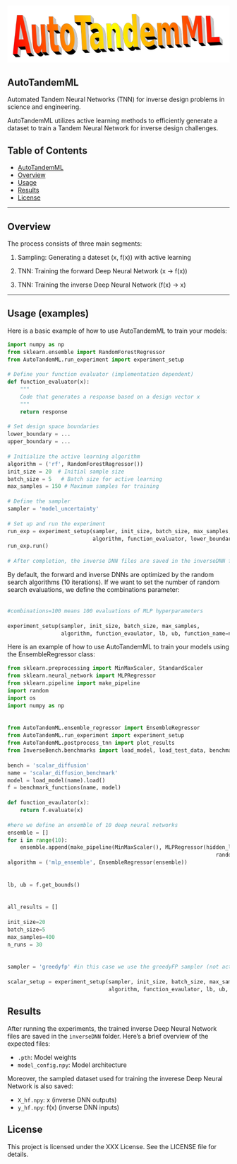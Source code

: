 <div align="center">

![Logo](https://github.com/lukagrbcic/AutoTandemML/blob/main/autotandemml.png?raw=true)

</div>

## AutoTandemML
Automated Tandem Neural Networks (TNN) for inverse design problems in science and engineering.

AutoTandemML utilizes active learning methods to efficiently generate a dataset to train a Tandem Neural Network for inverse design challenges. 

## Table of Contents
- [AutoTandemML](#autotandemml)
- [Overview](#overview)
- [Usage](#usage)
- [Results](#results)
- [License](#license)

-----------------
## Overview

The process consists of three main segments:

1. Sampling: Generating a dateset (x, f(x)) with active learning

2. TNN: Training the forward Deep Neural Network (x -> f(x)) 

3. TNN: Training the inverse Deep Neural Network (f(x) -> x)

-----------------

## Usage (examples)
Here is a basic example of how to use AutoTandemML to train your models:

```python
import numpy as np
from sklearn.ensemble import RandomForestRegressor
from AutoTandemML.run_experiment import experiment_setup

# Define your function evaluator (implementation dependent)
def function_evaluator(x):
    """
    Code that generates a response based on a design vector x
    """
    return response

# Set design space boundaries
lower_boundary = ...
upper_boundary = ...

# Initialize the active learning algorithm
algorithm = ('rf', RandomForestRegressor())
init_size = 20  # Initial sample size
batch_size = 5   # Batch size for active learning
max_samples = 150 # Maximum samples for training

# Define the sampler
sampler = 'model_uncertainty'

# Set up and run the experiment
run_exp = experiment_setup(sampler, init_size, batch_size, max_samples, 
                           algorithm, function_evaluator, lower_boundary, upper_boundary)
run_exp.run()

# After completion, the inverse DNN files are saved in the inverseDNN folder.


```

By default, the forward and inverse DNNs are optimized by the random search algorithms (10 iterations).
If we want to set the number of random search evaluations, we define the combinations parameter:

```python

#combinations=100 means 100 evaluations of MLP hyperparameters

experiment_setup(sampler, init_size, batch_size, max_samples, 
                 algorithm, function_evaulator, lb, ub, function_name=name, combinations=100).run()
```

Here is an example of how to use AutoTandemML to train your models using the EnsembleRegressor class:

```python
from sklearn.preprocessing import MinMaxScaler, StandardScaler
from sklearn.neural_network import MLPRegressor
from sklearn.pipeline import make_pipeline
import random
import os
import numpy as np


from AutoTandemML.ensemble_regressor import EnsembleRegressor
from AutoTandemML.run_experiment import experiment_setup
from AutoTandemML.postprocess_tnn import plot_results
from InverseBench.benchmarks import load_model, load_test_data, benchmark_functions

bench = 'scalar_diffusion' 
name = 'scalar_diffusion_benchmark'
model = load_model(name).load()
f = benchmark_functions(name, model)

def function_evaulator(x):
    return f.evaluate(x)

#here we define an ensemble of 10 deep neural networks
ensemble = []
for i in range(10):
    ensemble.append(make_pipeline(MinMaxScaler(), MLPRegressor(hidden_layer_sizes=(100, 200, 100), 
                                                                  random_state=random.randint(10, 250))))
algorithm = ('mlp_ensemble', EnsembleRegressor(ensemble))      


lb, ub = f.get_bounds()


all_results = []

init_size=20
batch_size=5
max_samples=400
n_runs = 30


sampler = 'greedyfp' #in this case we use the greedyFP sampler (not active learning)

scalar_setup = experiment_setup(sampler, init_size, batch_size, max_samples, 
                                algorithm, function_evaulator, lb, ub, function_name=name).run()


```

## Results
After running the experiments, the trained inverse Deep Neural Network files are saved in the `inverseDNN` folder. Here’s a brief overview of the expected files:
- `.pth`: Model weights
- `model_config.npy`: Model architecture

Moreover, the sampled dataset used for training the inverese Deep Neural Network is also saved:
- `X_hf.npy`: x (inverse DNN outputs)
- `y_hf.npy`: f(x) (inverse DNN inputs)


## License
This project is licensed under the XXX License. See the LICENSE file for details.

